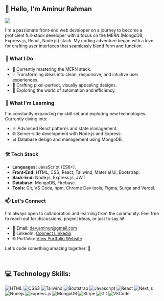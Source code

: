 

## 👋 Hello, I'm Aminur Rahman

<p>
  <img src="https://readme-typing-svg.herokuapp.com?center=false&width=380&lines=Front-End+Web+Developer;MERN+Stack+Developer;1%2B+years+of+coding+experience;Always+learning+new+things">
</p>

I'm a passionate front-end web developer on a journey to become a proficient full-stack developer with a focus on the MERN (MongoDB, Express.js, React, Node.js) stack. My coding adventure began with a love for crafting user interfaces that seamlessly blend form and function.

### 💼 What I Do

- 🚀 Currently mastering the MERN stack.
- 💡 Transforming ideas into clean, responsive, and intuitive user experiences.
- 🎨 Crafting pixel-perfect, visually appealing designs.
- 🤖 Exploring the world of automation and efficiency.

### 🌱 What I'm Learning

I'm constantly expanding my skill set and exploring new technologies. Currently diving into:

- ⚛️ Advanced React patterns and state management.
- 🌐 Server-side development with Node.js and Express.
- 📊 Database design and management using MongoDB.

### 🛠️ Tech Stack

- **Languages:** JavaScript (ES6+).
- **Front-End:** HTML, CSS, React, Tailwind, Material UI, Bootstrap.
- **Back-End:** Node.js, Express.js, JWT.
- **Database:** MongoDB, Firebase.
- **Tools:** Git, VS Code, npm, Chrome Dev tools, Figma, Surge and Vercel.

### 📫 Let's Connect

I'm always open to collaboration and learning from the community. Feel free to reach out for discussions, project ideas, or just to say hi!

- 💼 Email: [dev.aminur@gmail.com](mailto:dev.aminur@gmail.com)
- 📧 LinkedIn: [Connect Linkedin](https://www.linkedin.com/in/yourlinkedin)
- 🌐 Portfolio: [VIew Portfolio Website](https://www.yourportfolio.com)

Let's code something amazing together! 🚀

<br>

## 💻 Technology Skills:

![HTML](https://img.shields.io/badge/HTML5-E34F26?style=for-the-badge&logo=html5&logoColor=white)
![CSS3](https://img.shields.io/badge/CSS3-1572B6?style=for-the-badge&logo=css3&logoColor=white)
![Tailwind](https://img.shields.io/badge/Tailwind_CSS-092749?style=for-the-badge&logo=tailwindcss&logoColor=06B6D4&labelColor=000000)
![Bootstrap](https://img.shields.io/badge/Bootstrap-563D7C?style=for-the-badge&logo=bootstrap&logoColor=white)
![Javascript](https://img.shields.io/badge/Javascript-F0DB4F?style=for-the-badge&labelColor=black&logo=javascript&logoColor=F0DB4F)
![React](https://img.shields.io/badge/-React-61DBFB?style=for-the-badge&labelColor=black&logo=react&logoColor=61DBFB)
![Next.js](https://img.shields.io/badge/next.js-000000?style=for-the-badge&logo=nextdotjs&logoColor=white)
![Nodejs](https://img.shields.io/badge/Nodejs-3C873A?style=for-the-badge&labelColor=black&logo=node.js&logoColor=3C873A)
![Express.js](https://img.shields.io/badge/Express.js-000000?style=for-the-badge&logo=express&logoColor=white)
![MongoDB](https://img.shields.io/badge/MongoDB-4EA94B?style=for-the-badge&logo=mongodb&logoColor=white)
![Stripe](https://img.shields.io/badge/stripe-2E7EEA?style=for-the-badge&logo=strapi&logoColor=white)
![Git](https://img.shields.io/badge/Git-F05032?style=for-the-badge&logo=git&logoColor=white)
![VSCode](https://img.shields.io/badge/Visual_Studio-0078d7?style=for-the-badge&logo=visual%20studio&logoColor=white)



